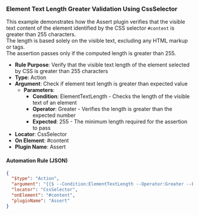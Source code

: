 ### Element Text Length Greater Validation Using CssSelector

This example demonstrates how the Assert plugin verifies that the visible text content of the element identified by the CSS selector `#content` is greater than 255 characters.  
The length is based solely on the visible text, excluding any HTML markup or tags.  
The assertion passes only if the computed length is greater than 255.

- **Rule Purpose**: Verify that the visible text length of the element selected by CSS is greater than 255 characters  
- **Type**: Action  
- **Argument**: Check if element text length is greater than expected value  
  - **Parameters**:  
    - **Condition**: ElementTextLength - Checks the length of the visible text of an element  
    - **Operator**: Greater - Verifies the length is greater than the expected number  
    - **Expected**: 255 - The minimum length required for the assertion to pass  
- **Locator**: CssSelector  
- **On Element**: #content  
- **Plugin Name**: Assert  

#### Automation Rule (JSON)

```json
{
  "$type": "Action",
  "argument": "{{$ --Condition:ElementTextLength --Operator:Greater --Expected:255}}",
  "locator": "CssSelector",
  "onElement": "#content",
  "pluginName": "Assert"
}
```

